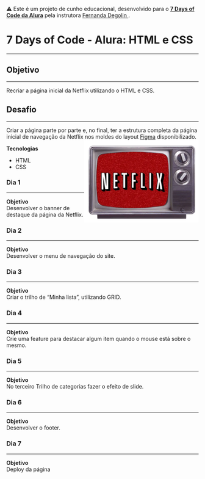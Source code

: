 ⚠️ Este é um projeto de cunho educacional, desenvolvido para o <a href="https://7daysofcode.io/">**7 Days of Code da Alura**</a>  pela instrutora <a href="https://github.com/fernandadegolin"> Fernanda Degolin </a>.

# 7 Days of Code - Alura: HTML e CSS
<hr>

## Objetivo
<hr>
Recriar a página inicial da Netflix utilizando o HTML e CSS. 

## Desafio
<hr>
Criar a página parte por parte e, no final, ter a estrutura completa da página inicial de navegação da Netflix nos moldes do layout <a href="https://www.figma.com/file/boX9zUOYGNRuadqPh4JwwE/Alura?type=design&node-id=0%3A1&mode=dev">Figma</a> disponibilizado.  
<img align="right" src="./assets/images/netflix-on-old-tv.webp" width="300" alt="Gif of Netflix on old tv">
<br>

**Tecnologias**
- HTML
- CSS

### Dia 1
<hr>

**Objetivo**
<br>
Desenvolver o banner de destaque da página da Netflix.

### Dia 2
<hr>

**Objetivo**
<br>
Desenvolver o menu de navegação do site.

### Dia 3
<hr>

**Objetivo**
<br>
Criar o trilho de “Minha lista”, utilizando GRID.

### Dia 4
<hr>

**Objetivo**
<br>
Crie uma feature para destacar algum item quando o mouse está sobre o mesmo.

### Dia 5
<hr>

**Objetivo**
<br>
No terceiro Trilho de categorias fazer o efeito de slide.

### Dia 6
<hr>

**Objetivo**
<br>
Desenvolver o footer.

### Dia 7
<hr>

**Objetivo**
<br>
Deploy da página
